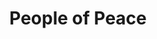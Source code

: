 ---
pid: MP1
title: People of Peace
location_transcription: Where Rizzo Area
zipcode: '19147'
outside_phl: 
neighborhood: Queen Village,Bella Vista,Pennsport,Italian Market
age: '62'
age_range: 60-69
instagram: 
image_file_name: MP_1.jpg
proposal_transcription: 
topic: Inclusivity,Unity,Uplifting
topic_summary: 0, 0, 0
type: Other No Form
keywords_other: 
credit: Denise Sunny D
image_labels: Various figures smiling and dancing next the world
twitter: 
facebook: 
permalink: "/monuments/mp1/"
layout: item-page
---